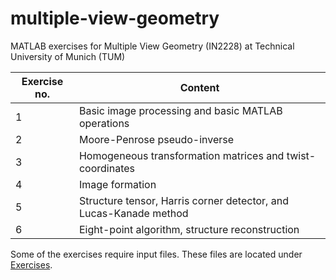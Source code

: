 # multiple-view-geometry

MATLAB exercises for Multiple View Geometry (IN2228) at Technical University of Munich (TUM)

| Exercise no. | Content                                                           |
|--------------|-------------------------------------------------------------------|
| 1            | Basic image processing and basic MATLAB operations                |
| 2            | Moore-Penrose pseudo-inverse                                      |
| 3            | Homogeneous transformation matrices and twist-coordinates         |
| 4            | Image formation                                                   |
| 5            | Structure tensor, Harris corner detector, and Lucas-Kanade method |
| 6            | Eight-point algorithm, structure reconstruction                   |

Some of the exercises require input files. These files are located under [Exercises](https://vision.in.tum.de/teaching/ss2020/mvg2020/material).
